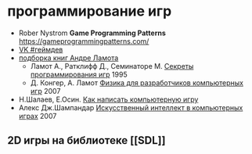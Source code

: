 # программирование игр

* Rober Nystrom **Game Programming Patterns** https://gameprogrammingpatterns.com/
* [VK #геймдев](https://vk.com/wall-71630588?q=%23%D0%B3%D0%B5%D0%B9%D0%BC%D0%B4%D0%B5%D0%B2)
* [подборка книг Андре Ламота](https://only-soft.org/viewtopic.php?t=50618)
  * Ламот А., Ратклифф Д., Семинаторе М. [Секреты программирования игр](https://drive.google.com/drive/folders/13R1QwlaKmmFbxOU-iwf0-mdge1OHeTIM?usp=sharing) 1995
  * Д. Конгер, А. Ламот [Физика для разработчиков компьютерных игр](https://drive.google.com/file/d/14kczm1HlHpQJpx-dS9LbpuJr2OBfKQFA/view?usp=sharing) 2007
* Н.Шалаев, Е.Осин. [Как написать компьютерную игру](https://drive.google.com/file/d/1hU77uiSbWqjcZGqN-15LKRQDAnmeQHl9/view?usp=sharing)
* Алекс Дж.Шампандар [Искусственный интеллект в компьютерных играх](https://drive.google.com/file/d/1foRaX8Lu5fnxtKUxxtgB9LpfRR1SuLxO/view?usp=sharing) 2007

## 2D игры на библиотеке [[SDL]]